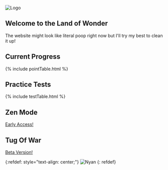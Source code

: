 
![Logo](/logo.JPG)
## Welcome to the Land of Wonder

The website might look like literal poop right now but I'll try my best to clean it up!

## Current Progress

{% include pointTable.html %}

## Practice Tests

{% include testTable.html %}

## Zen Mode

[Early Access!](https://flashsonic6666.github.io/HandoutClutch/4b7f06ba46b04a1124e84a74e97ba31ccce229b5/zenMode/interface.html)

## Tug Of War

[Beta Version!](https://flashsonic6666.github.io/HandoutClutch/4b7f06ba46b04a1124e84a74e97ba31ccce229b5/tugOfWar/interface.html)

{:refdef: style="text-align: center;"}
![Nyan](https://images-wixmp-ed30a86b8c4ca887773594c2.wixmp.com/f/67401945-34fc-46b8-8e8f-1982847277d4/ddba22b-2fad9d00-1d3f-4ec8-a65d-199a09dfa4e1.gif?token=eyJ0eXAiOiJKV1QiLCJhbGciOiJIUzI1NiJ9.eyJzdWIiOiJ1cm46YXBwOiIsImlzcyI6InVybjphcHA6Iiwib2JqIjpbW3sicGF0aCI6IlwvZlwvNjc0MDE5NDUtMzRmYy00NmI4LThlOGYtMTk4Mjg0NzI3N2Q0XC9kZGJhMjJiLTJmYWQ5ZDAwLTFkM2YtNGVjOC1hNjVkLTE5OWEwOWRmYTRlMS5naWYifV1dLCJhdWQiOlsidXJuOnNlcnZpY2U6ZmlsZS5kb3dubG9hZCJdfQ._-whxwEBEaTLWUvSWL80KTGiwpoy9dSPzXSRhfTAzeM)
{: refdef}


